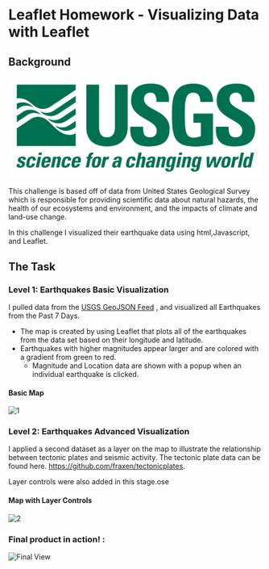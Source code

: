 # Leaflet Homework - Visualizing Data with Leaflet

## Background

![1-Logo](Images/1-Logo.png)

This challenge is based off of data from United States Geological Survey which is responsible for providing scientific data about natural hazards, the health of our ecosystems and environment, and the impacts of climate and land-use change.

In this challenge I visualized their earthquake data using html,Javascript, and Leaflet.


## The Task

### Level 1: Earthquakes Basic Visualization

I pulled data from the [USGS GeoJSON Feed](http://earthquake.usgs.gov/earthquakes/feed/v1.0/geojson.php) , and visualized all Earthquakes from the Past 7 Days. 
 
   * The map is created by using Leaflet that plots all of the earthquakes from the data set based on their longitude and latitude. 
   * Earthquakes with higher magnitudes appear larger and are colored with a gradient from green to red. 
     * Magnitude and Location data are shown with a popup when an individual earthquake is clicked.
 
 #### Basic Map

![1](https://user-images.githubusercontent.com/74028387/115660246-c0d2b680-a309-11eb-9704-4df68e752316.png)


### Level 2: Earthquakes Advanced Visualization

I applied a second dataset as a layer on the map to illustrate the relationship between tectonic plates and seismic activity. 
The tectonic plate data can be found here. <https://github.com/fraxen/tectonicplates>. 

Layer controls were also added in this stage.ose 

#### Map with Layer Controls

![2](https://user-images.githubusercontent.com/74028387/115660283-c7612e00-a309-11eb-89dd-ed08cbe2b568.png)



### Final product in action! :


![Final View](https://user-images.githubusercontent.com/74028387/115660557-2b83f200-a30a-11eb-9edc-be0da836bbdb.gif)



